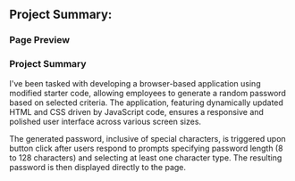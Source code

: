 ## Project Summary: 

### Page Preview 

### Project Summary 

I've been tasked with developing a browser-based application using modified starter code, allowing employees to generate a random password based on selected criteria. 
The application, featuring dynamically updated HTML and CSS driven by JavaScript code, ensures a responsive and polished user interface across various screen sizes. 

The generated password, inclusive of special characters, is triggered upon button click after users respond to prompts specifying password length (8 to 128 characters) and selecting at least one character type. The resulting password is then displayed directly to the page.
